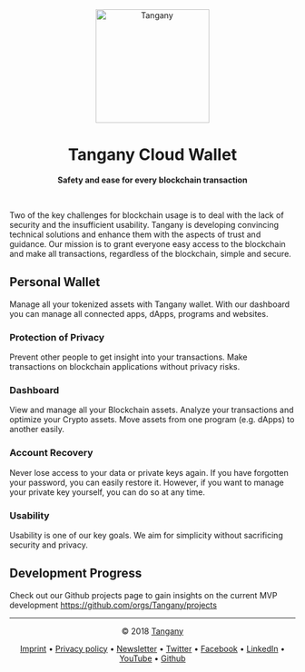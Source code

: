 <div align="center">  
  <a href="https://tangany.com">  
    <img src="https://raw.githubusercontent.com/Tangany/cloud-wallet/master/docs/logo.svg?sanitize=true"  alt="Tangany" width="200" />  
  </a>  
  <h1>Tangany Cloud Wallet</h1>      
  <p>  
    <strong>Safety and ease for every blockchain transaction</strong>  
  </p>  
  <br/>  
</div>  

Two of the key challenges for blockchain usage is to deal with the lack of security and the insufficient usability. 
Tangany is developing convincing technical solutions and enhance them with the aspects of trust and guidance. 
Our mission is to grant everyone easy access to the blockchain and make all transactions, regardless of the blockchain, simple and secure. 

## Personal Wallet
Manage all your tokenized assets with Tangany wallet. With our dashboard you can manage all connected apps, dApps, programs and websites.

### Protection of Privacy
Prevent other people to get insight into your transactions. Make transactions on blockchain applications without privacy risks.

### Dashboard
View and manage all your Blockchain assets. Analyze your transactions and optimize your Crypto assets. Move assets from one program (e.g. dApps) to another easily.

### Account Recovery
Never lose access to your data or private keys again. If you have forgotten your password, you can easily restore it. However, if you want to manage your private key yourself, you can do so at any time.

### Usability
Usability is one of our key goals. We aim for simplicity without sacrificing security and privacy.

## Development Progress

Check out our Github projects page to gain insights on the current MVP development
https://github.com/orgs/Tangany/projects

***
<div align="center">
<p>
© 2018 <a href="https://tangany.com">Tangany</a>
</p>
<p>
 <a href="https://tangany.com/imprint/">Imprint</a>
• <a href="https://tangany.com/imprint/">Privacy policy</a>
• <a href="https://tangany.com#newsletter">Newsletter</a>
• <a href="https://twitter.com/tangany_wallet">Twitter</a>
• <a href="https://www.facebook.com/tanganywallet">Facebook</a>
• <a href="https://www.linkedin.com/company/tangany/">LinkedIn</a>
• <a href="https://www.youtube.com/channel/UCmDr1clodG1ov-iX_GMkwMA">YouTube</a>
• <a href="https://github.com/Tangany/">Github</a>
</p>
</div>

